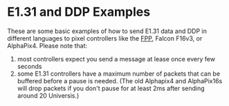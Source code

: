 # E1.31 and DDP Examples
These are some basic examples of how to send E1.31 data and DDP in different languages to pixel controllers like the [FPP](https://github.com/FalconChristmas/fpp), Falcon F16v3, or AlphaPix4. Please note that: 
1. most controllers expect you send a message at lease once every few seconds
1. some E1.31 controllers have a maximum number of packets that can be buffered before a pause is needed.   (The old Alphapix4 and AlphaPix16s will drop packets if you don't pause for at least 2ms after sending around 20 Universis.) 
